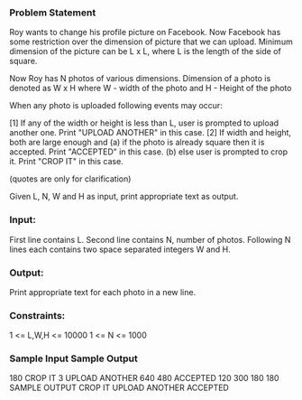 ### Problem Statement
Roy wants to change his profile picture on Facebook. Now Facebook has some restriction over the dimension of picture that we can upload.
Minimum dimension of the picture can be L x L, where L is the length of the side of square.

Now Roy has N photos of various dimensions.
Dimension of a photo is denoted as W x H
where W - width of the photo and H - Height of the photo

When any photo is uploaded following events may occur:

[1] If any of the width or height is less than L, user is prompted to upload another one. Print "UPLOAD ANOTHER" in this case.
[2] If width and height, both are large enough and
(a) if the photo is already square then it is accepted. Print "ACCEPTED" in this case.
(b) else user is prompted to crop it. Print "CROP IT" in this case.

(quotes are only for clarification)

Given L, N, W and H as input, print appropriate text as output.

### Input:
First line contains L.
Second line contains N, number of photos.
Following N lines each contains two space separated integers W and H.

### Output:
Print appropriate text for each photo in a new line.

### Constraints:
1 <= L,W,H <= 10000
1 <= N <= 1000

### Sample Input           Sample Output 
180                    CROP IT
3                      UPLOAD ANOTHER
640 480                ACCEPTED
120 300
180 180
SAMPLE OUTPUT 
CROP IT
UPLOAD ANOTHER
ACCEPTED
